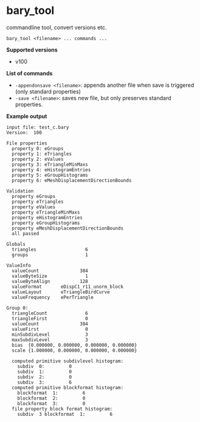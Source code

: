 # bary_tool

commandline tool, convert versions etc.

`bary_tool <filename> ... commands ...`

**Supported versions**
- v100

**List of commands**
- `-appendonsave <filename>`: appends another file when save is triggered (only standard properties)
- `-save <filename>`: saves new file, but only preserves standard properties.

**Example output**
```
input file: test_c.bary
Version:  100

File properties
  property 0: eGroups
  property 1: eTriangles
  property 2: eValues
  property 3: eTriangleMinMaxs
  property 4: eHistogramEntries
  property 5: eGroupHistograms
  property 6: eMeshDisplacementDirectionBounds

Validation
  property eGroups
  property eTriangles
  property eValues
  property eTriangleMinMaxs
  property eHistogramEntries
  property eGroupHistograms
  property eMeshDisplacementDirectionBounds
  all passed

Globals
  triangles                  6
  groups                     1

ValueInfo
  valueCount               384
  valueByteSize              1
  valueByteAlign           128
  valueFormat       eDispC1_r11_unorm_block
  valueLayout       eTriangleBirdCurve
  valueFrequency    ePerTriangle

Group 0:
  triangleCount              6
  triangleFirst              0
  valueCount               384
  valueFirst                 0
  minSubdivLevel             3
  maxSubdivLevel             3
  bias  {0.000000, 0.000000, 0.000000, 0.000000}
  scale {1.000000, 0.000000, 0.000000, 0.000000}

  computed primitive subdivlevel histogram:
    subdiv  0:         0
    subdiv  1:         0
    subdiv  2:         0
    subdiv  3:         6
  computed primitive blockformat histogram:
    blockformat  1:         6
    blockformat  2:         0
    blockformat  3:         0
  file property block format histogram:
    subdiv  3 blockformat  1:         6
```

